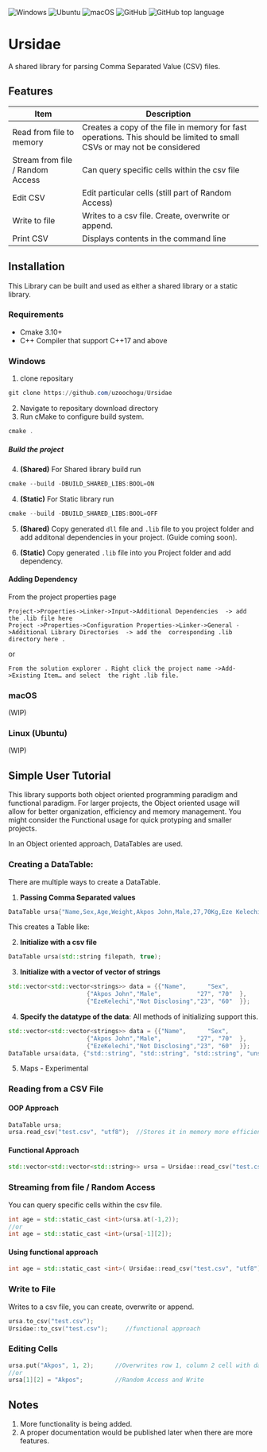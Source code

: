 ![Windows](https://github.com/uzoochogu/Ursidae/actions/workflows/windows.yml/badge.svg)
![Ubuntu](https://github.com/uzoochogu/Ursidae/actions/workflows/ubuntu.yml/badge.svg)
![macOS](https://github.com/uzoochogu/Ursidae/actions/workflows/macos.yml/badge.svg)
![GitHub](https://img.shields.io/github/license/uzoochogu/Ursidae)
![GitHub top language](https://img.shields.io/github/languages/top/uzoochogu/Ursidae)
# Ursidae 
A shared library for parsing Comma Separated Value (CSV) files.

## Features

| Item                               | Description                                                                                                            |
| -----------                        | -----------                                                                                                            |
| Read from file to memory           | Creates a copy of the file in memory for fast operations. This should be limited to small CSVs or may not be considered|
| Stream from file / Random Access   | Can query specific cells within the csv file                                                                           |
|Edit CSV                            | Edit particular cells (still part of Random Access)                                                                    |
|Write to file                       |Writes to a csv file. Create, overwrite or append.                                                                      |
|Print CSV                           |Displays contents in the command line                                                                                   |


## Installation
This Library can be built and used as either a shared library or a static library.
### Requirements
- Cmake 3.10+
- C++ Compiler that support C++17 and above

### Windows
1. clone repositary
```powershell
git clone https://github.com/uzoochogu/Ursidae
```
2. Navigate to repositary download directory
3. Run cMake to configure build system.
```powershell
cmake .
```
##### Build the project
4. **(Shared)** For Shared library build run
```powershell
cmake --build -DBUILD_SHARED_LIBS:BOOL=ON
```
4. **(Static)** For Static library run
```powershell
cmake --build -DBUILD_SHARED_LIBS:BOOL=OFF
```
5. **(Shared)** Copy generated `dll` file and `.lib` file to you project folder and add additonal dependencies in your project. (Guide coming soon).


5. **(Static)** Copy generated `.lib` file into you Project folder and add dependency.

#### Adding Dependency
From the project properties page 
```
Project->Properties->Linker->Input->Additional Dependencies  -> add the .lib file here 
Project ->Properties->Configuration Properties->Linker->General ->Additional Library Directories  -> add the  corresponding .lib directory here .
```
or
```
From the solution explorer . Right click the project name ->Add->Existing Item… and select  the right .lib file.
```

### macOS
(WIP)
### Linux (Ubuntu)
(WIP)


## Simple User Tutorial
This library supports both object oriented programming paradigm and functional paradigm. For larger projects, the Object oriented usage will allow for better organization, efficiency and memory management. You might consider the Functional usage for quick protyping and smaller projects.
<p>In an Object oriented approach, DataTables are used.</p>

### Creating a DataTable:
There are multiple ways to create a DataTable. 
1. **Passing Comma Separated values**
```c++
DataTable ursa{"Name,Sex,Age,Weight,Akpos John,Male,27,70Kg,Eze Kelechi,Not Disclosing,23,60kg"};
```
This creates a Table like:

2. **Initialize with a csv file**      
```c++
DataTable ursa(std::string filepath, true);              
```
3. **Initialize with a vector of vector of strings**
```c++
std::vector<std::vector<strings>> data = {{"Name",      "Sex",           "Age","Weight(Kg)"},
					  {"Akpos John","Male",          "27", "70"  },
					  {"EzeKelechi","Not Disclosing","23", "60"  }};
```

        
4. **Specify the datatype of the data**: All methods of initializing support this.
```c++        
std::vector<std::vector<strings>> data = {{"Name",      "Sex",           "Age","Weight(Kg)"},
					  {"Akpos John","Male",          "27", "70"  },
					  {"EzeKelechi","Not Disclosing","23", "60"  }};
DataTable ursa(data, {"std::string", "std::string", "std::string", "unsigned int" });
```
5. Maps - Experimental


### Reading from a CSV File
#### OOP Approach
```c++
DataTable ursa;
ursa.read_csv("test.csv", "utf8");  //Stores it in memory more efficiently.
```

#### Functional Approach
```c++
std::vector<std::vector<std::string>> ursa = Ursidae::read_csv("test.csv", "utf8")     //if you want to manipulate it yourself but less efficient.
```

### Streaming  from file / Random Access 
You can query specific cells within the csv file.
```c++
int age = std::static_cast <int>(ursa.at(-1,2));                                      //returns string, converted to 23
//or
int age = std::static_cast <int>(ursa[-1][2]);                                        //same implementation as at()
```

#### Using functional approach
```c++
int age = std::static_cast <int>( Ursidae::read_csv("test.csv", "utf8")[-1][2]);     //23
```


### Write to File
Writes to a csv file, you can create, overwrite or append.
```c++
ursa.to_csv("test.csv");
Ursidae::to_csv("test.csv");     //functional approach
```

### Editing Cells
```c++
ursa.put("Akpos", 1, 2);      //Overwrites row 1, column 2 cell with data; 
//or
ursa[1][2] = "Akpos";         //Random Access and Write
```



## Notes
1. More functionality is being added.
2. A proper documentation would be published later when there are more features.




